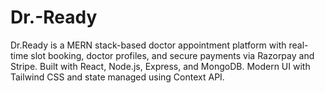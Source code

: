 # Dr.-Ready
Dr.Ready is a MERN stack-based doctor appointment platform with real-time slot booking, doctor profiles, and secure payments via Razorpay and Stripe. Built with React, Node.js, Express, and MongoDB. Modern UI with Tailwind CSS and state managed using Context API.
